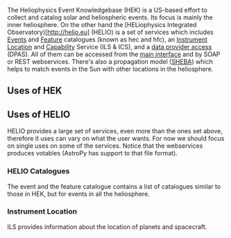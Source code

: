 The Heliophysics Event Knowledgebase (HEK) is a US-based effort to collect and catalog solar and heliospheric events.  Its focus is mainly the inner heliosphere. On the other hand the [HELiophysics Integrated Observatory)[http://helio.eu] (HELIO) is a set of services which includes [Events](http://hec.helio.eu) and [Feature](http://hfc.helio.eu) catalogues (known as hec and hfc), an [Instrument Location](http://www.helio-vo.eu/services/interfaces/helio-ils_uix.php) and [Capability](http://www.helio-vo.eu/services/interfaces/helio-ics_uix.php) Service (ILS & ICS), and a [data provider access](http://www.helio-vo.eu/services/interfaces/helio-dpas_uix.php) (DPAS).  All of them can be accessed from the [main interface](http://hfe.helio.eu) and by SOAP or REST webservices. There's also a propagation model ([SHEBA](http://cagnode58.cs.tcd.ie/PropagationModelGUI/)) which helps to match events in the Sun with other locations in the heliosphere.

## Uses of HEK

## Uses of HELIO
HELIO provides a large set of services, even more than the ones set above, therefore it uses can vary on what the user wants.  For now we should focus on single uses on some of the services. Notice that the webservices produces votables (AstroPy has support to that file format).
### HELIO Catalogues
The event and the feature catalogue contains a list of catalogues similar to those in HEK, but for events in all the heliosphere.

### Instrument Location
ILS provides information about the location of planets and spacecraft.
